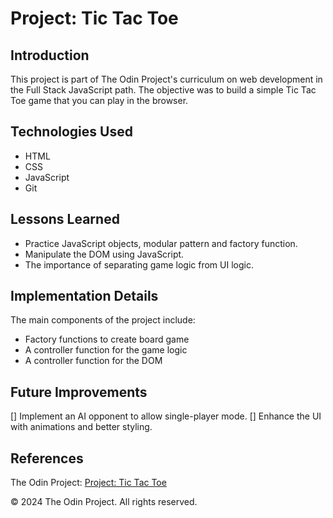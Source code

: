 # Project: Tic Tac Toe

## Introduction

This project is part of The Odin Project's curriculum on web development in the Full Stack JavaScript path. The objective was to build a simple Tic Tac Toe game that you can play in the browser.

## Technologies Used

- HTML
- CSS
- JavaScript
- Git

## Lessons Learned

- Practice JavaScript objects, modular pattern and factory function.
- Manipulate the DOM using JavaScript.
- The importance of separating game logic from UI logic.

## Implementation Details

The main components of the project include:

- Factory functions to create board game
- A controller function for the game logic
- A controller function for the DOM

## Future Improvements

[] Implement an AI opponent to allow single-player mode.
[] Enhance the UI with animations and better styling.

## References

The Odin Project: [Project: Tic Tac Toe](https://www.theodinproject.com/lessons/node-path-javascript-tic-tac-toe)

© 2024 The Odin Project. All rights reserved.
